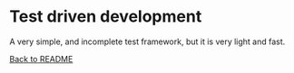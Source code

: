 # Test driven development

A very simple, and incomplete test framework, but it is very light and fast.

[Back to README](../../README.md)